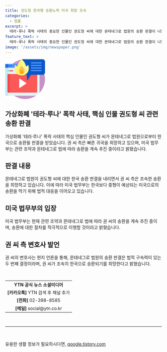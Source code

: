 ```yaml
---
title: 권도형 한국행 송환노력 미국 희망 조속
categories:
  - 법률
excerpt: >
  테라·루나 폭락 사태의 중요한 인물인 권도형 씨에 대한 몬테네그로 법원의 송환 판결이 나왔다. 권 씨 측은 한국으로의 조속한 귀국을 희망하고 있으며, 미국 법무부는 관련 조약과 몬테네그로 법에 따라 권 씨의 신병 인도를 계속 추진 중이라고 전했다. 권 씨는 경제범죄에 대해 미국으로 인도되지 않도록 법적 다툼을 이어오고 있다. 현재 권 씨의 송환 문제에 대한 관심과 논란이 계속되고 있다.
feature_text: >
  테라·루나 폭락 사태의 중요한 인물인 권도형 씨에 대한 몬테네그로 법원의 송환 판결이 나왔다. 권 씨 측은 한국으로의 조속한 귀국을 희망하고 있으며, 미국 법무부는 관련 조약과 몬테네그로 법에 따라 권 씨의 신병 인도를 계속 추진 중이라고 전했다. 권 씨는 경제범죄에 대해 미국으로 인도되지 않도록 법적 다툼을 이어오고 있다. 현재 권 씨의 송환 문제에 대한 관심과 논란이 계속되고 있다.
image: '/assets/img/newspaper.png'
---
```


<p><img src="/assets/img/news.png" alt="rentncar 속보" /></p>

<h2>가상화폐 '테라·루나' 폭락 사태, 핵심 인물 권도형 씨 관련 송환 판결</h2>

<p data-ke-size="size16">가상화폐 '테라·루나' 폭락 사태의 핵심 인물인 권도형 씨가 몬테네그로 법원으로부터 한국으로 송환될 판결을 받았습니다. 권 씨 측은 빠른 귀국을 희망하고 있으며, 미국 법무부는 관련 조약과 몬테네그로 법에 따라 송환을 계속 추진 중이라고 밝혔습니다.</p>

<h2>판결 내용</h2>

<p data-ke-size="size16">몬테네그로 법원이 권도형 씨에 대한 한국 송환 판결을 내리면서 권 씨 측은 조속한 송환을 희망하고 있습니다. 이에 따라 미국 법무부는 한국보다 중형이 예상되는 미국으로의 송환을 막기 위해 법적 대응을 이어오고 있습니다.</p>

<h2>미국 법무부의 입장</h2>

<p data-ke-size="size16">미국 법무부는 현재 관련 조약과 몬테네그로 법에 따라 권 씨의 송환을 계속 추진 중이며, 송환에 대한 절차를 적극적으로 이행할 것이라고 밝혔습니다.</p>

<h2>권 씨 측 변호사 발언</h2>

<p data-ke-size="size16">권 씨의 변호사는 현지 언론을 통해, 몬테네그로 법원의 송환 판결은 법적 구속력이 있는 두 번째 결정이라며, 권 씨가 조속히 한국으로 송환되기를 희망한다고 밝혔습니다.</p>

<p data-ke-size="size16">&nbsp;</p>

<table>
    <tbody>
        <tr>
            <td style="text-align: center; height: 17px;"><b>YTN 공식 뉴스 소셜미디어</b></td>
        </tr>
        <tr>
            <td style="text-align: center; height: 17px;"><b>[카카오톡]</b> YTN 검색 후 채널 추가</td>
        </tr>
        <tr>
            <td style="text-align: center; height: 17px;"><b>[전화]</b> 02-398-8585</td>
        </tr>
        <tr>
            <td style="text-align: center; height: 17px;"><b>[메일]</b> social@ytn.co.kr</td>
        </tr>
    </tbody>
</table>

<p data-ke-size="size16">&nbsp;</p>

<hr>

<p data-ke-size="size16">&nbsp;</p>
유용한 생활 정보가 필요하시다면, <a href="https://qoogle.tistory.com" rel="dofollow">qoogle.tistory.com</a>


